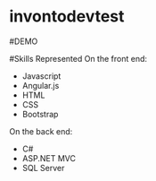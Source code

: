 # invontodevtest

#DEMO

#Skills Represented
On the front end:

+ Javascript
+ Angular.js
+ HTML
+ CSS
+ Bootstrap
 
On the back end:

+ C#
+ ASP.NET MVC
+ SQL Server
